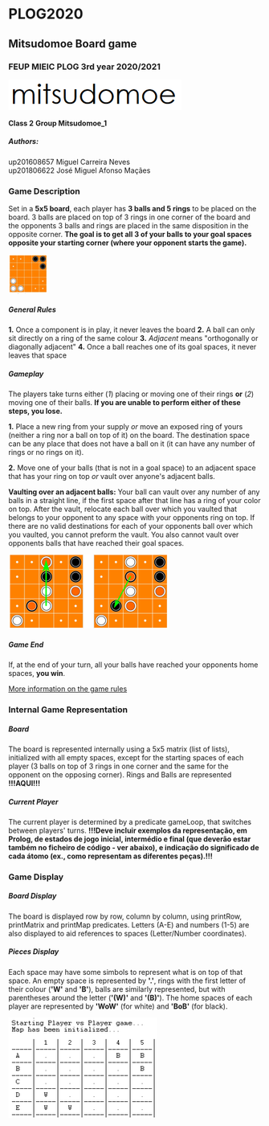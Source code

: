 # PLOG2020
## Mitsudomoe Board game
### FEUP MIEIC PLOG 3rd year 2020/2021

![mitsudomoe logo](./docs/logo.png "Mitsudomoe Logo")

__Class 2__
__Group Mitsudomoe_1__

##### Authors:
up201608657 Miguel Carreira Neves  
up201806622 José Miguel Afonso Maçães

### Game Description

Set in a __5x5 board__, each player has __3 balls and 5 rings__ to be placed on the board. 3 balls are placed on top of 3 rings in one corner of the board and the opponents 3 balls and rings are placed in the same disposition in the opposite corner. __The goal is to get all 3 of your balls to your goal spaces opposite your starting corner (where your opponent starts the game).__

![starting disposition](./docs/starting_disposition.png "Starting Disposition")

##### General Rules
__1.__ Once a component is in play, it never leaves the board
__2.__ A ball can only sit directly on a ring of the same colour
__3.__ _Adjacent_ means "orthogonally or diagonally adjacent"
__4.__ Once a ball reaches one of its goal spaces, it never leaves that space

##### Gameplay
The players take turns either (_1_) placing or moving one of their rings __or__ (_2_) moving one of their balls. __If you are unable to perform either of these steps, you lose.__

__1.__ Place a new ring from your supply _or_ move an exposed ring of yours (neither a ring nor a ball on top of it) on the board. The destination space can be any place that does not have a ball on it (it can have any number of rings or no rings on it).

__2.__ Move one of your balls (that is not in a goal space) to an adjacent space that has your ring on top _or_ vault over anyone's adjacent balls.

__Vaulting over an adjacent balls:__ Your ball can vault over any number of any balls in a straight line, if the first space after that line has a ring of your color on top. After the vault, relocate each ball over which you vaulted that belongs to your opponent to any space with your opponents ring on top. If there are no valid destinations for each of your opponents ball over which you vaulted, you cannot preform the vault. You also cannot vault over opponents balls that have reached their goal spaces.

![vaulting over adjacent balls](./docs/vault.png "Vaulting Over Adjacent Balls")

##### Game End
If, at the end of your turn, all your balls have reached your opponents home spaces, __you win__.

[More information on the game rules](https://nestorgames.com/rulebooks/MITSUDOMOE_EN.pdf)

### Internal Game Representation

##### Board
The board is represented internally using a 5x5 matrix (list of lists), initialized with all empty spaces, except for the starting spaces of each player (3 balls on top of 3 rings in one corner and the same for the opponent on the opposing corner). Rings and Balls are represented __!!!AQUI!!!__

##### Current Player
The current player is determined by a predicate gameLoop, that switches between players' turns.
__!!!Deve incluir exemplos da representação, em Prolog, de estados de jogo inicial, intermédio e final (que deverão estar também no ficheiro de código - ver abaixo), e indicação do significado de cada átomo (ex., como representam as diferentes peças).!!!__

### Game Display

##### Board Display
The board is displayed row by row, column by column, using printRow, printMatrix and printMap predicates. Letters (A-E) and numbers (1-5) are also displayed to aid references to spaces (Letter/Number coordinates).

##### Pieces Display
Each space may have some simbols to represent what is on top of that space. An empty space is represented by __'.'__, rings with the first letter of their colour (__'W'__ and __'B'__), balls are similarly represented, but with parentheses around the letter (__'(W)'__ and __'(B)'__). The home spaces of each player are represented by __'WoW'__ (for white) and __'BoB'__ (for black).

![initial state](./docs/initial_state.png "Initial State Representation")